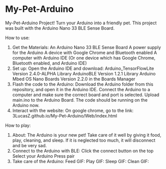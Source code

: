 # My-Pet-Arduino
My-Pet-Arduino Project!
Turn your Arduino into a friendly pet.
This project was built with the Arduino Nano 33 BLE Sense Board.

How to use:
1) Get the Materials:
An Arduino Nano 33 BLE Sense Board
A power supply for the Arduino
A device with Google Chrome and Bluetooth enabled
A computer with Arduino IDE
(Or one device which has Google Chrome, Bluetooth enabled, and Arduino IDE)
2) Set up:
Open the Arduino IDE and download:
Arduino_TensorFlowLite Version 2.4.0-ALPHA Library
ArduinoBLE Version 1.2.1 Library
Arduino Mbed OS Nano Boards Version 2.2.0 in the Boards Manager
3) Flash the code to the Arduino:
Download the Arduino folder from this repository, and open it in the Arduino IDE.
Connect the Arduino to a computer and make sure the correct board and port is selected.
Upload main.ino to the Arduino Board.
The code should be running on the Arduino now.
4) Interact with the website:
On google chrome, go to the link: 3LucasZ.github.io/My-Pet-Arduino/Web/index.html

How to play:
1) About:
The Arduino is your new pet! Take care of it well by giving it food, play, cleaning, and sleep. If it is neglected too much, it will disconnect and be very sad.
2) Connect to the Arduino with BLE:
Click the connect button on the top
Select your Arduino
Press pair
3) Take care of the Arduino:
Feed GIF:
Play GIF:
Sleep GIF:
Clean GIF:



